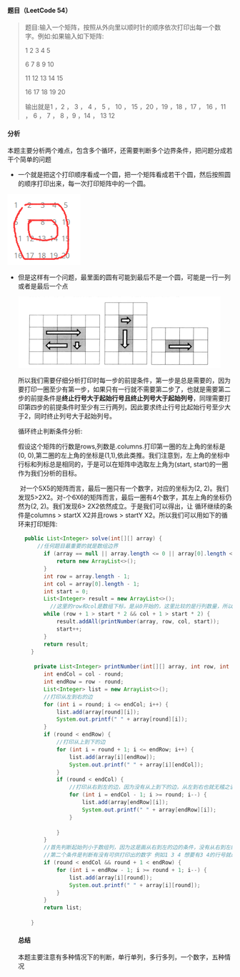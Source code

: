 #### 题目（LeetCode 54）

> 题目:输入一个矩阵，按照从外向里以顺时针的顺序依次打印出每一个数字。例如:如果输入如下矩阵:
>
> 1     2     3    4    5
>
> 6     7     8    9   10    
>
> 11  12  13  14  15 
>
> 16  17  18  19  20
>
> 输出就是1 ，2 ， 3 ， 4 ， 5 ， 10 ， 15  ，20 ，19  ，18  ，17 ， 16  ，11 ， 6 ， 7 ， 8  ，9  ，14 ， 13 12 

#### 分析

本题主要分析两个难点，包含多个循环，还需要判断多个边界条件，把问题分成若干个简单的问题

-  一个就是把这个打印顺序看成一个圆，把一个矩阵看成若干个圆，然后按照圆的顺序打印出来，每一次打印矩阵中的一个圆。

  ![例20-1](图库/例20-1.png)

- 但是这样有一个问题，最里面的圆有可能到最后不是一个圆，可能是一行一列或者是最后一个点

  ![例20-2](图库/例20-2.png)

  

  所以我们需要仔细分析打印时每一步的前提条件，第一步是总是需要的，因为要打印一圈至少有第一步，如果只有一行就不需要第二步了，也就是需要第二步的前提条件是**终止行号大于起始行号且终止列号大于起始列号**，同理需要打印第四步的前提条件时至少有三行两列，因此要求终止行号比起始行号至少大于2，同时终止列号大于起始列号。

  

  循环终止判断条件分析:

  ​		假设这个矩阵的行数是rows,列数是.columns.打印第一圈的左上角的坐标是(0, 0),第二圈的左上角的坐标是(1,1),依此类推。我们注意到，左上角的坐标中行标和列标总是相同的，于是可以在矩阵中选取左上角为(start, start)的一圈作为我们分析的目标。

  ​		对一个5X5的矩阵而言，最后一圈只有一个数字，对应的坐标为(2, 2)。我们发现5>2X2。对-个6X6的矩阵而言，最后一圈有4个数字，其左上角的坐标仍然为(2, 2)。我们发现6> 2X2依然成立。于是我们可以得出，让
  循环继续的条件是columns > startX X2并且rows > startY X2。所以我们可以用如下的循环来打印矩阵:

  ```java
    public List<Integer> solve(int[][] array) {
        //任何题目最重要的就是数组边界
          if (array == null || array.length <= 0 || array[0].length <= 0) {
              return new ArrayList<>();
          }
          int row = array.length - 1;
          int col = array[0].length - 1;
          int start = 0;
          List<Integer> result = new ArrayList<>();
        	//这里的row和col是数组下标，是从0开始的，这里比较的是行列数量，所以加回1
          while (row + 1 > start * 2 && col + 1 > start * 2) {
              result.addAll(printNumber(array, row, col, start));
              start++;
          }
          return result;
      }
  
       private List<Integer> printNumber(int[][] array, int row, int col, int round) {
          int endCol = col - round;
          int endRow = row - round;
          List<Integer> list = new ArrayList<>();
          //打印从左到右的边
          for (int i = round; i <= endCol; i++) {
              list.add(array[round][i]);
              System.out.printf(" " + array[round][i]);
          }
          if (round < endRow) {
              //打印从上到下的边
              for (int i = round + 1; i <= endRow; i++) {
                  list.add(array[i][endRow]);
                  System.out.printf(" " + array[i][endCol]);
              }
              if (round < endCol) {
                  //打印从右到左的边，因为没有从上到下的边，从左到右也就无稽之谈，所以判断条件在里面
                  for (int i = endCol - 1; i >= round; i--) {
                      list.add(array[endRow][i]);
                      System.out.printf(" " + array[endRow][i]);
                  }
  
              }
          }
          //首先判断起始列小于数组列，因为这是画从右到左的边的条件，没有从右到左的边，从下到上的边也是无稽之谈，
          //第二个条件是判断有没有可供打印出的数字 例如1 3 4 想要有3 4的行号就必须比1大于等于2，所以这里加1
          if (round < endCol && round + 1 < endRow) {
              for (int i = endRow - 1; i >= round + 1; i--) {
                  list.add(array[i][round]);
                  System.out.printf(" " + array[i][round]);
              }
          }
          return list;
  
      }
  ```

  

  #### 总结

  本题主要注意有多种情况下的判断，单行单列，多行多列，一个数字，五种情况

  

  

  

  

